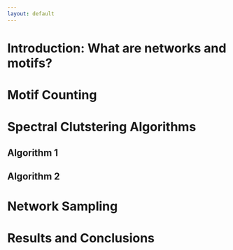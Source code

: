 ```yaml
---
layout: default
---
```

# Introduction: What are networks and motifs?

# Motif Counting

# Spectral Clutstering Algorithms

## Algorithm 1

## Algorithm 2

# Network Sampling

# Results and Conclusions